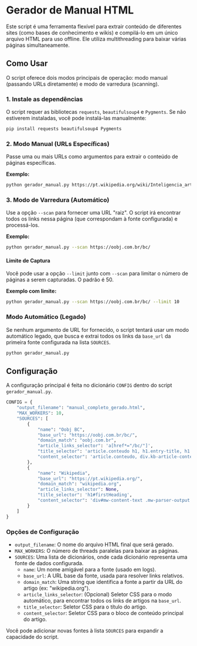 # Gerador de Manual HTML

Este script é uma ferramenta flexível para extrair conteúdo de diferentes sites (como bases de conhecimento e wikis) e compilá-lo em um único arquivo HTML para uso offline. Ele utiliza multithreading para baixar várias páginas simultaneamente.

## Como Usar

O script oferece dois modos principais de operação: modo manual (passando URLs diretamente) e modo de varredura (scanning).

### 1. Instale as dependências

O script requer as bibliotecas `requests`, `beautifulsoup4` e `Pygments`. Se não estiverem instaladas, você pode instalá-las manualmente:
```bash
pip install requests beautifulsoup4 Pygments
```

### 2. Modo Manual (URLs Específicas)

Passe uma ou mais URLs como argumentos para extrair o conteúdo de páginas específicas.

**Exemplo:**
```bash
python gerador_manual.py https://pt.wikipedia.org/wiki/Inteligencia_artificial
```

### 3. Modo de Varredura (Automático)

Use a opção `--scan` para fornecer uma URL "raiz". O script irá encontrar todos os links nessa página (que correspondam à fonte configurada) e processá-los.

**Exemplo:**
```bash
python gerador_manual.py --scan https://oobj.com.br/bc/
```

#### Limite de Captura

Você pode usar a opção `--limit` junto com `--scan` para limitar o número de páginas a serem capturadas. O padrão é 50.

**Exemplo com limite:**
```bash
python gerador_manual.py --scan https://oobj.com.br/bc/ --limit 10
```

### Modo Automático (Legado)

Se nenhum argumento de URL for fornecido, o script tentará usar um modo automático legado, que busca e extrai todos os links da `base_url` da primeira fonte configurada na lista `SOURCES`.

```bash
python gerador_manual.py
```

## Configuração

A configuração principal é feita no dicionário `CONFIG` dentro do script `gerador_manual.py`.

```python
CONFIG = {
    "output_filename": "manual_completo_gerado.html",
    "MAX_WORKERS": 10,
    "SOURCES": [
        {
            "name": "Oobj BC",
            "base_url": "https://oobj.com.br/bc/",
            "domain_match": "oobj.com.br",
            "article_links_selector": 'a[href*="/bc/"]',
            "title_selector": 'article.conteudo h1, h1.entry-title, h1',
            "content_selector": 'article.conteudo, div.kb-article-content, div.entry-content',
        },
        {
            "name": "Wikipedia",
            "base_url": "https://pt.wikipedia.org/",
            "domain_match": "wikipedia.org",
            "article_links_selector": None,
            "title_selector": 'h1#firstHeading',
            "content_selector": 'div#mw-content-text .mw-parser-output',
        }
    ]
}
```

### Opções de Configuração

-   `output_filename`: O nome do arquivo HTML final que será gerado.
-   `MAX_WORKERS`: O número de threads paralelas para baixar as páginas.
-   `SOURCES`: Uma lista de dicionários, onde cada dicionário representa uma fonte de dados configurada.
    -   `name`: Um nome amigável para a fonte (usado em logs).
    -   `base_url`: A URL base da fonte, usada para resolver links relativos.
    -   `domain_match`: Uma string que identifica a fonte a partir da URL do artigo (ex: "wikipedia.org").
    -   `article_links_selector`: (Opcional) Seletor CSS para o modo automático, para encontrar todos os links de artigos na `base_url`.
    -   `title_selector`: Seletor CSS para o título do artigo.
    -   `content_selector`: Seletor CSS para o bloco de conteúdo principal do artigo.

Você pode adicionar novas fontes à lista `SOURCES` para expandir a capacidade do script.
